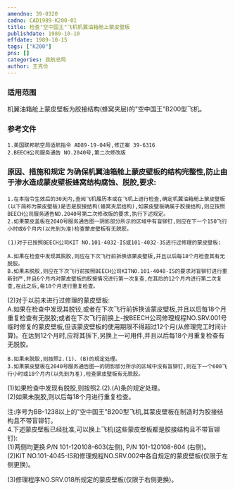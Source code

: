 ```yaml
---
amendno: 39-0320  
cadno: CAD1989-K200-01  
title: 检查"空中国王"飞机机翼油箱舱上蒙皮壁板  
publishdate: 1989-10-10  
effdate: 1989-10-15  
tags: ["K200"]  
pns: []  
categories: 民航总局  
author: 王克俭  
---
```

  
### 适用范围  
机翼油箱舱上蒙皮壁板为胶接结构(蜂窝夹层)的"空中国王"B200型飞机。  
  
<!--more-->  
### 参考文件  
    1.美国联邦航空局适航指令 AD89-19-04号,修正案 39-6316  
    2.BEECH公司服务通告 NO.2040号,第二次修改版  
  
### 原因、措施和规定     为确保机翼油箱舱上蒙皮壁板的结构完整性,防止由于渗水造成蒙皮壁板蜂窝结构腐蚀、脱胶,要求:  
    1.在本指令生效后的30天内,查阅飞机履历本或在飞机上进行检查,确定机翼油箱舱上蒙皮壁板(以下简称为蒙皮壁板)是否是胶接结构(蜂窝夹层结构),如蒙皮壁板确属于胶接结构,则应按照BEECH公司服务通告NO.2040号第二次修改版的要求,执行下述规定。  
    2.如果蒙皮盖板在2040号服务通告图一阴影部分所示的区域中有盲铆钉,则应在下一个150飞行小时或6个月内(以先到为准)检查蒙皮壁板有无脱胶。  
  
    (1)对于已按照BEECH公司KIT NO.101-4032-IS或101-4032-3S进行过修理的蒙皮壁板:  
  
    A.如果在检查中发现其脱胶,则应在下次飞行前拆换该蒙皮壁板,并且以后每18个月检查其有无脱胶。  
    B.如果未脱胶,则应在下次飞行前按照BEECH公司KITNO.101-4048-IS的要求对盲铆钉进行重新封严,并且6个月内对蒙皮壁板的胶接情况进行第一次复查,在其后的12个月内进行第二次复查,在此之后,每18个月进行重复检查。  
(2)对于以前未进行过修理的蒙皮壁板:  
    A.如果在检查中发现其脱铰,或者在下次飞行前拆换该蒙皮壁板,并且以后每18个月重复检查有无脱胶;或者在下次飞行前换上-按BEECH公司修理规程NO.SRV.001号临时修复的蒙皮壁板,但该蒙皮壁板的使用期限不得超过12个月(从修理完工时间计算)。在达到12个月时,应将其拆下,另换上一可用件,并且以后每18个月重复检查有无脱胶。  
  
    B.如果未脱胶,则按照2.(1)、(B)的规定处理。  
    3.如果蒙皮壁板在2040号服务通告图一的阴影部分所示的区域中没有盲铆钉,则在下一个600飞行小时或18个月内(以先到为准),检查蒙皮壁板有无脱胶。  
(1)如果检查中发现有脱胶,则按照2.(2).(A)条的规定处理。  
(2)如果未脱胶,则以后每18个月进行重复检查。  
  
注:序号为BB-1238以上的"空中国王"B200型飞机,其蒙皮壁板在制造时为胶接结构且不带盲铆钉。  
    4.下述蒙皮壁板已经批准,可以换上飞机(这些蒙皮壁板都是胶接结构且不带盲铆钉):  
    (1)两侧均更换:P/N 101-120108-603(左侧), P/N 101-120108-604 (右侧)。  
    (2)KIT NO.101-4045-IS和修理规程NO.SRV.002中各自规定的蒙皮壁板(仅限于左侧更换)。  
  
(3)修理程序NO.SRV.018所规定的蒙皮壁板(仅限于右侧更换)。  
